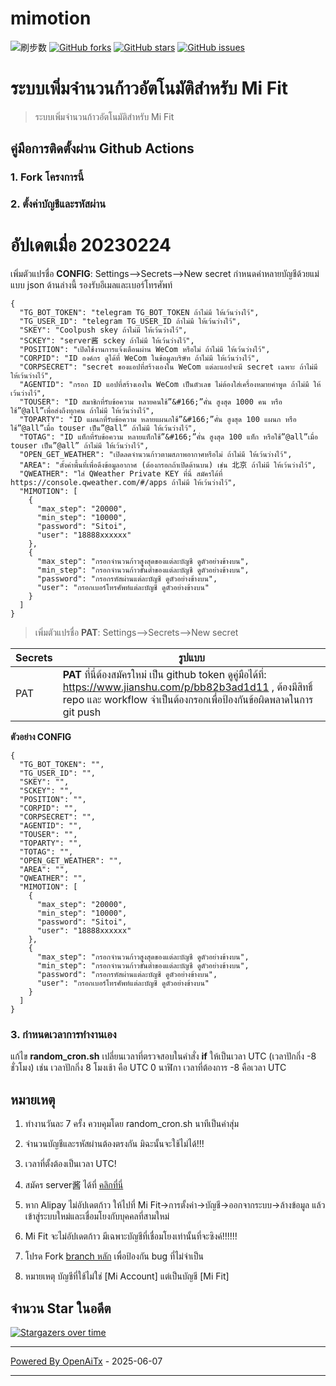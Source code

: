 # mimotion
![ 刷步数](https://github.com/xunichanghuan/mimotion-run/actions/workflows/run.yml/badge.svg)
[![GitHub forks](https://img.shields.io/github/forks/xunichanghuan/mimotion-run?style=flat-square)](https://github.com/xunichanghuan/mimotion-run/network)
[![GitHub stars](https://img.shields.io/github/stars/xunichanghuan/mimotion-run?style=flat-square)](https://github.com/xunichanghuan/mimotion-run/stargazers)
[![GitHub issues](https://img.shields.io/github/issues/xunichanghuan/mimotion-run?style=flat-square)](https://github.com/xunichanghuan/mimotion-run/issues)

# ระบบเพิ่มจำนวนก้าวอัตโนมัติสำหรับ Mi Fit

> ระบบเพิ่มจำนวนก้าวอัตโนมัติสำหรับ Mi Fit

## คู่มือการติดตั้งผ่าน Github Actions

### 1. Fork โครงการนี้

### 2. ตั้งค่าบัญชีและรหัสผ่าน
# อัปเดตเมื่อ 20230224
เพิ่มตัวแปรชื่อ **CONFIG**: Settings-->Secrets-->New secret กำหนดค่าหลายบัญชีด้วยแม่แบบ json ด้านล่างนี้ รองรับอีเมลและเบอร์โทรศัพท์
```
{
  "TG_BOT_TOKEN": "telegram TG_BOT_TOKEN ถ้าไม่มี ให้เว้นว่างไว้",
  "TG_USER_ID": "telegram TG_USER_ID ถ้าไม่มี ให้เว้นว่างไว้",
  "SKEY": "Coolpush skey ถ้าไม่มี ให้เว้นว่างไว้",
  "SCKEY": "server酱 sckey ถ้าไม่มี ให้เว้นว่างไว้",
  "POSITION": "เปิดใช้งานการแจ้งเตือนผ่าน WeCom หรือไม่ ถ้าไม่มี ให้เว้นว่างไว้",
  "CORPID": "ID องค์กร ดูได้ที่ WeCom ในข้อมูลบริษัท ถ้าไม่มี ให้เว้นว่างไว้",
  "CORPSECRET": "secret ของแอปที่สร้างเองใน WeCom แต่ละแอปจะมี secret เฉพาะ ถ้าไม่มี ให้เว้นว่างไว้",
  "AGENTID": "กรอก ID แอปที่สร้างเองใน WeCom เป็นตัวเลข ไม่ต้องใส่เครื่องหมายคำพูด ถ้าไม่มี ให้เว้นว่างไว้",
  "TOUSER": "ID สมาชิกที่รับข้อความ หลายคนใช้”&#166;”คั่น สูงสุด 1000 คน หรือใช้”@all”เพื่อส่งถึงทุกคน ถ้าไม่มี ให้เว้นว่างไว้",
  "TOPARTY": "ID แผนกที่รับข้อความ หลายแผนกใช้”&#166;”คั่น สูงสุด 100 แผนก หรือใช้”@all”เมื่อ touser เป็น”@all” ถ้าไม่มี ให้เว้นว่างไว้",
  "TOTAG": "ID แท็กที่รับข้อความ หลายแท็กใช้”&#166;”คั่น สูงสุด 100 แท็ก หรือใช้”@all”เมื่อ touser เป็น”@all” ถ้าไม่มี ให้เว้นว่างไว้",
  "OPEN_GET_WEATHER": "เปิดลดจำนวนก้าวตามสภาพอากาศหรือไม่ ถ้าไม่มี ให้เว้นว่างไว้",
  "AREA": "ตั้งค่าพื้นที่เพื่อดึงข้อมูลอากาศ (ต้องกรอกถ้าเปิดด้านบน) เช่น 北京 ถ้าไม่มี ให้เว้นว่างไว้",
  "QWEATHER": "ใส่ QWeather Private KEY ที่นี่ สมัครได้ที่ https://console.qweather.com/#/apps ถ้าไม่มี ให้เว้นว่างไว้",
  "MIMOTION": [
    {
      "max_step": "20000",
      "min_step": "10000",
      "password": "Sitoi",
      "user": "18888xxxxxx"
    },
    {
      "max_step": "กรอกจำนวนก้าวสูงสุดของแต่ละบัญชี ดูตัวอย่างข้างบน",
      "min_step": "กรอกจำนวนก้าวขั้นต่ำของแต่ละบัญชี ดูตัวอย่างข้างบน",
      "password": "กรอกรหัสผ่านแต่ละบัญชี ดูตัวอย่างข้างบน",
      "user": "กรอกเบอร์โทรศัพท์แต่ละบัญชี ดูตัวอย่างข้างบน"
    }
  ]
}
```
> เพิ่มตัวแปรชื่อ **PAT**: Settings-->Secrets-->New secret

| Secrets |  รูปแบบ  |
| -------- | ----- |
| PAT |   **PAT** ที่นี่ต้องสมัครใหม่ เป็น github token ดูคู่มือได้ที่: https://www.jianshu.com/p/bb82b3ad1d11 , ต้องมีสิทธิ์ repo และ workflow จำเป็นต้องกรอกเพื่อป้องกันข้อผิดพลาดในการ git push |

**ตัวอย่าง CONFIG**
```
{
  "TG_BOT_TOKEN": "",
  "TG_USER_ID": "",
  "SKEY": "",
  "SCKEY": "",
  "POSITION": "",
  "CORPID": "",
  "CORPSECRET": "",
  "AGENTID": "",
  "TOUSER": "",
  "TOPARTY": "",
  "TOTAG": "",
  "OPEN_GET_WEATHER": "",
  "AREA": "",
  "QWEATHER": "",
  "MIMOTION": [
    {
      "max_step": "20000",
      "min_step": "10000",
      "password": "Sitoi",
      "user": "18888xxxxxx"
    },
    {
      "max_step": "กรอกจำนวนก้าวสูงสุดของแต่ละบัญชี ดูตัวอย่างข้างบน",
      "min_step": "กรอกจำนวนก้าวขั้นต่ำของแต่ละบัญชี ดูตัวอย่างข้างบน",
      "password": "กรอกรหัสผ่านแต่ละบัญชี ดูตัวอย่างข้างบน",
      "user": "กรอกเบอร์โทรศัพท์แต่ละบัญชี ดูตัวอย่างข้างบน"
    }
  ]
}
```

### 3. กำหนดเวลาการทำงานเอง

แก้ไข **random_cron.sh**
เปลี่ยนเวลาที่ตรวจสอบในคำสั่ง **if** ให้เป็นเวลา UTC (เวลาปักกิ่ง -8 ชั่วโมง) เช่น เวลาปักกิ่ง 8 โมงเช้า คือ UTC 0 นาฬิกา เวลาที่ต้องการ -8 คือเวลา UTC



## หมายเหตุ

1. ทำงานวันละ 7 ครั้ง ควบคุมโดย random_cron.sh นาทีเป็นค่าสุ่ม

2. จำนวนบัญชีและรหัสผ่านต้องตรงกัน มิฉะนั้นจะใช้ไม่ได้!!!

3. เวลาที่ตั้งต้องเป็นเวลา UTC!

4. สมัคร server酱 ได้ที่ [คลิกที่นี่](https://sct.ftqq.com/)

5. หาก Alipay ไม่อัปเดตก้าว ให้ไปที่ Mi Fit->การตั้งค่า->บัญชี->ออกจากระบบ->ล้างข้อมูล แล้วเข้าสู่ระบบใหม่และเชื่อมโยงกับบุคคลที่สามใหม่

6. Mi Fit จะไม่อัปเดตก้าว มีเฉพาะบัญชีที่เชื่อมโยงเท่านั้นที่จะซิงค์!!!!!!

7. โปรด Fork [branch หลัก](https://github.com/xunichanghuan/mimotion-run/) เพื่อป้องกัน bug ที่ไม่จำเป็น

8. หมายเหตุ บัญชีที่ใช้ไม่ใช่ [Mi Account] แต่เป็นบัญชี [Mi Fit]

## จำนวน Star ในอดีต

[![Stargazers over time](https://starchart.cc/xunichanghuan/mimotion-run.svg)](https://starchart.cc/xunichanghuan/mimotion-run)

---

[Powered By OpenAiTx](https://github.com/OpenAiTx/OpenAiTx) - 2025-06-07

---